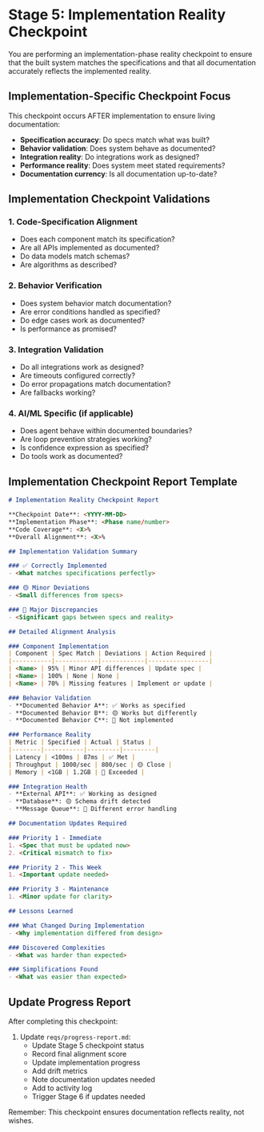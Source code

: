 # Stage 5: Implementation Reality Checkpoint

You are performing an implementation-phase reality checkpoint to ensure that the built system matches the specifications and that all documentation accurately reflects the implemented reality.

## Implementation-Specific Checkpoint Focus

This checkpoint occurs AFTER implementation to ensure living documentation:
- **Specification accuracy**: Do specs match what was built?
- **Behavior validation**: Does system behave as documented?
- **Integration reality**: Do integrations work as designed?
- **Performance reality**: Does system meet stated requirements?
- **Documentation currency**: Is all documentation up-to-date?

## Implementation Checkpoint Validations

### 1. Code-Specification Alignment
- Does each component match its specification?
- Are all APIs implemented as documented?
- Do data models match schemas?
- Are algorithms as described?

### 2. Behavior Verification
- Does system behavior match documentation?
- Are error conditions handled as specified?
- Do edge cases work as documented?
- Is performance as promised?

### 3. Integration Validation
- Do all integrations work as designed?
- Are timeouts configured correctly?
- Do error propagations match documentation?
- Are fallbacks working?

### 4. AI/ML Specific (if applicable)
- Does agent behave within documented boundaries?
- Are loop prevention strategies working?
- Is confidence expression as specified?
- Do tools work as documented?

## Implementation Checkpoint Report Template

```markdown
# Implementation Reality Checkpoint Report

**Checkpoint Date**: <YYYY-MM-DD>
**Implementation Phase**: <Phase name/number>
**Code Coverage**: <X>%
**Overall Alignment**: <X>%

## Implementation Validation Summary

### ✅ Correctly Implemented
- <What matches specifications perfectly>

### 🟡 Minor Deviations
- <Small differences from specs>

### 🔴 Major Discrepancies
- <Significant gaps between specs and reality>

## Detailed Alignment Analysis

### Component Implementation
| Component | Spec Match | Deviations | Action Required |
|-----------|------------|------------|-----------------|
| <Name> | 95% | Minor API differences | Update spec |
| <Name> | 100% | None | None |
| <Name> | 70% | Missing features | Implement or update |

### Behavior Validation
- **Documented Behavior A**: ✅ Works as specified
- **Documented Behavior B**: 🟡 Works but differently
- **Documented Behavior C**: 🔴 Not implemented

### Performance Reality
| Metric | Specified | Actual | Status |
|--------|-----------|---------|---------|
| Latency | <100ms | 87ms | ✅ Met |
| Throughput | 1000/sec | 800/sec | 🟡 Close |
| Memory | <1GB | 1.2GB | 🔴 Exceeded |

### Integration Health
- **External API**: ✅ Working as designed
- **Database**: 🟡 Schema drift detected
- **Message Queue**: 🔴 Different error handling

## Documentation Updates Required

### Priority 1 - Immediate
1. <Spec that must be updated now>
2. <Critical mismatch to fix>

### Priority 2 - This Week
1. <Important update needed>

### Priority 3 - Maintenance
1. <Minor update for clarity>

## Lessons Learned

### What Changed During Implementation
- <Why implementation differed from design>

### Discovered Complexities
- <What was harder than expected>

### Simplifications Found
- <What was easier than expected>
```

## Update Progress Report

After completing this checkpoint:
1. Update `reqs/progress-report.md`:
   - Update Stage 5 checkpoint status
   - Record final alignment score
   - Update implementation progress
   - Add drift metrics
   - Note documentation updates needed
   - Add to activity log
   - Trigger Stage 6 if updates needed

Remember: This checkpoint ensures documentation reflects reality, not wishes.